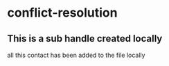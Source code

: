 # conflict-resolution

## This is a sub handle created locally

all this contact has been added to the file locally